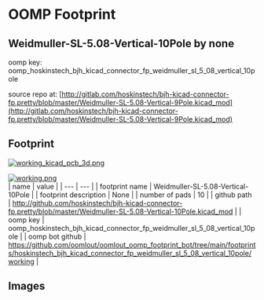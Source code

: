 # OOMP Footprint  
## Weidmuller-SL-5.08-Vertical-10Pole  by none  
  
oomp key: oomp_hoskinstech_bjh_kicad_connector_fp_weidmuller_sl_5_08_vertical_10pole  
  
source repo at: [http://gitlab.com/hoskinstech/bjh-kicad-connector-fp.pretty/blob/master/Weidmuller-SL-5.08-Vertical-9Pole.kicad_mod](http://gitlab.com/hoskinstech/bjh-kicad-connector-fp.pretty/blob/master/Weidmuller-SL-5.08-Vertical-9Pole.kicad_mod)  
## Footprint  
  
[![working_kicad_pcb_3d.png](working_kicad_pcb_3d_600.png)](working_kicad_pcb_3d.png)  
  
[![working.png](working_600.png)](working.png)  
| name | value | 
| --- | --- | 
| footprint name | Weidmuller-SL-5.08-Vertical-10Pole | 
| footprint description | None | 
| number of pads | 10 | 
| github path | http://github.com/hoskinstech/bjh-kicad-connector-fp.pretty/blob/master/Weidmuller-SL-5.08-Vertical-10Pole.kicad_mod | 
| oomp key | oomp_hoskinstech_bjh_kicad_connector_fp_weidmuller_sl_5_08_vertical_10pole | 
| oomp bot github | https://github.com/oomlout/oomlout_oomp_footprint_bot/tree/main/footprints/hoskinstech_bjh_kicad_connector_fp_weidmuller_sl_5_08_vertical_10pole/working | 
## Images  
